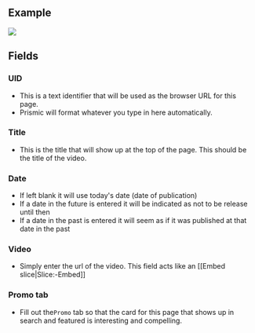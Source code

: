 ## Example
![](https://drive.google.com/uc?id=1duRPTpvlyXPxRJ3-VJVyiekbe2AU634s)

## Fields

### UID
- This is a text identifier that will be used as the browser URL for this page. 
- Prismic will format whatever you type in here automatically. 

### Title
- This is the title that will show up at the top of the page. This should be the title of the video.

### Date
- If left blank it will use today's date (date of publication)
- If a date in the future is entered it will be indicated as not to be release until then
- If a date in the past is entered it will seem as if it was published at that date in the past

### Video
- Simply enter the url of the video. This field acts like an [[Embed slice|Slice:-Embed]]

### Promo tab
- Fill out the`Promo` tab so that the card for this page that shows up in search and featured is interesting and compelling.